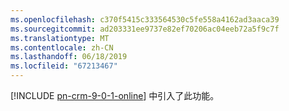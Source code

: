 ```yaml
---
ms.openlocfilehash: c370f5415c333564530c5fe558a4162ad3aaca39
ms.sourcegitcommit: ad203331ee9737e82ef70206ac04eeb72a5f9c7f
ms.translationtype: MT
ms.contentlocale: zh-CN
ms.lasthandoff: 06/18/2019
ms.locfileid: "67213467"
---
```

[!INCLUDE [pn-crm-9-0-1-online](../includes/pn-crm-9-0-1-online.md)] 中引入了此功能。
